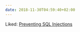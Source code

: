 ```yaml
---
date: 2018-11-30T04:59:40+02:00
---
```


Liked: [Preventing SQL Injections](https://tapoueh.org/blog/2018/11/preventing-sql-injections/)
